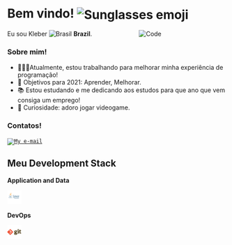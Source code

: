 # Bem vindo! <img width="40" align="center" src="https://emojipedia-us.s3.dualstack.us-west-1.amazonaws.com/thumbs/72/apple/285/beaming-face-with-smiling-eyes_1f601.png" alt="Sunglasses emoji" />

<img align="right" width="40%" src="https://cdn.pixabay.com/photo/2016/11/19/22/52/coding-1841550__340.jpg" alt="Code" />

<p>
  Eu sou Kleber <img width="16" src="https://www.flaticon.com/svg/static/icons/svg/197/197386.svg" alt="Brasil" />
  <b>Brazil</b>.
</p>

### Sobre mim!

- 👨🏻‍💻Atualmente, estou trabalhando para melhorar minha experiência de programação!
- 🚀 Objetivos para 2021: Aprender, Melhorar.
- 📚 Estou estudando e me dedicando aos estudos para que ano que vem consiga um emprego! 
- 👾 Curiosidade: adoro jogar videogame.


### Contatos!

</a>

<a href="mailto:felix_kleber@yahoo.com.br">
  <code><img alt="My e-mail" width="32" src="https://cdn.pixabay.com/photo/2017/06/25/14/40/yahoo-2440965_960_720.png" /></code>
</a>
<br>

## Meu Development Stack

**Application and Data**

<code><img height="32" src="https://raw.githubusercontent.com/github/explore/80688e429a7d4ef2fca1e82350fe8e3517d3494d/topics/java/java.png"/></code>


**DevOps**

<code><img height="32" src="https://raw.githubusercontent.com/github/explore/80688e429a7d4ef2fca1e82350fe8e3517d3494d/topics/git/git.png" alt="Git"/></code>



<br/>






